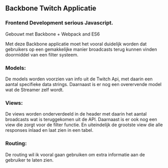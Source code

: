 ## Backbone Twitch Applicatie
### Frontend Development serious Javascript.

Gebouwt met Backbone + Webpack and ES6

Met deze Backbone applicatie moet het vooral duidelijk worden dat gebruikers op een gemakkelijke manier
broadcasts terug kunnen vinden doormiddel van een filter systeem.

### Models:

De models worden voorzien van info uit de Twitch Api, met daarin een aantal specifieke data strings.
Daarnaast is er nog een overervende model wat de Streamer zelf wordt.

### Views:

De views worden onderverdeeld in de header met daarin het aantal broadcasts wat is teruggekomen uit de API.
Daarnaast is er ook nog een view die zorgt voor de filter functie.
En uiteindelijk de grootste view die alle responses inlaad en laat zien in een tabel.

### Routing:

De routing wil ik vooral gaan gebruiken om extra informatie aan de gebruiker te laten zien.